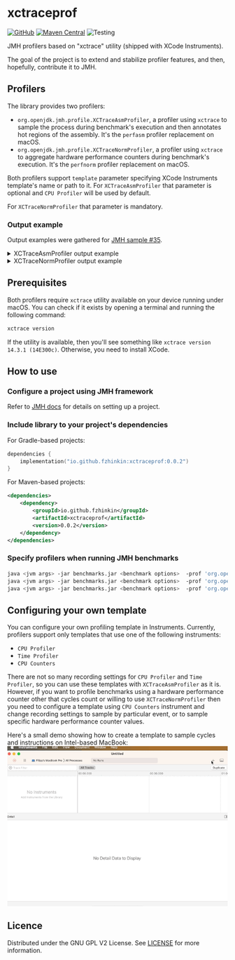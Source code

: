 # xctraceprof
[![GitHub](https://img.shields.io/github/license/fzhinkin/xctraceprof)](LICENSE)
[![Maven Central](https://img.shields.io/maven-central/v/io.github.fzhinkin/xctraceprof)](https://central.sonatype.com/artifact/io.github.fzhinkin/xctraceprof)
![Testing](https://github.com/fzhinkin/xctraceprof/actions/workflows/gradle.yml/badge.svg)

JMH profilers based on "xctrace" utility (shipped with XCode Instruments).

The goal of the project is to extend and stabilize profiler features, and then, hopefully, contribute it to JMH.

## Profilers
The library provides two profilers:
- `org.openjdk.jmh.profile.XCTraceAsmProfiler`, a profiler using `xctrace` to sample the process
during benchmark's execution and then annotates hot regions of the assembly.
It's the `perfasm` profiler replacement on macOS.
- `org.openjdk.jmh.profile.XCTraceNormProfiler`, a profiler using `xctrace` to aggregate hardware
performance counters during benchmark's execution.
It's the `perfnorm` profiler replacement on macOS.

Both profilers support `template` parameter specifying XCode Instruments template's name or path to it.
For `XCTraceAsmProfiler` that parameter is optional and `CPU Profiler` will be used by default.

For `XCTraceNormProfiler` that parameter is mandatory.

### Output example
Output examples were gathered for [JMH sample #35](https://github.com/openjdk/jmh/blob/362d6579e007f0241f05c1305f0b269fcc2cc27a/jmh-samples/src/main/java/org/openjdk/jmh/samples/JMHSample_35_Profilers.java#L362).

<details>
<summary>XCTraceAsmProfiler output example</summary>

```text
Secondary result "org.openjdk.jmh.samples.JMHSample_35_Profilers.Atomic.test:asm":
PrintAssembly processed: 121645 total address lines.
Perf output processed (skipped 16,116 seconds):
 Column 1: sampled_pc (7683 events)

Hottest code regions (>10,00% "sampled_pc" events):
 Event counts are percents of total event count.

....[Hottest Region 1]..............................................................................
c2, level 4, org.openjdk.jmh.samples.jmh_generated.JMHSample_35_Profilers_Atomic_test_jmhTest::test_avgt_jmhStub, version 6, compile id 582 

                                                                       ; - org.openjdk.jmh.samples.jmh_generated.JMHSample_35_Profilers_Atomic_test_jmhTest::test_avgt_jmhStub@20 (line 236)
             0x000000011904a889:   movzbl 0x98(%r14),%r11d             ; implicit exception: dispatches to 0x000000011904a958
                                                                       ;*getfield isDone {reexecute=0 rethrow=0 return_oop=0}
                                                                       ; - org.openjdk.jmh.samples.jmh_generated.JMHSample_35_Profilers_Atomic_test_jmhTest::test_avgt_jmhStub@30 (line 238)
             0x000000011904a891:   test   %r11d,%r11d
             0x000000011904a894:   jne    0x000000011904a944           ;*ifeq {reexecute=0 rethrow=0 return_oop=0}
                                                                       ; - org.openjdk.jmh.samples.jmh_generated.JMHSample_35_Profilers_Atomic_test_jmhTest::test_avgt_jmhStub@33 (line 238)
             0x000000011904a89a:   mov    $0x1,%ebp
             0x000000011904a89f:   nop                                 ;*aload_1 {reexecute=0 rethrow=0 return_oop=0}
                                                                       ; - org.openjdk.jmh.samples.jmh_generated.JMHSample_35_Profilers_Atomic_test_jmhTest::test_avgt_jmhStub@36 (line 239)
   3,42%  ↗  0x000000011904a8a0:   mov    0xc(%r8),%r11d               ;*getfield n {reexecute=0 rethrow=0 return_oop=0}
          │                                                            ; - org.openjdk.jmh.samples.JMHSample_35_Profilers$Atomic::test@1 (line 342)
          │                                                            ; - org.openjdk.jmh.samples.jmh_generated.JMHSample_35_Profilers_Atomic_test_jmhTest::test_avgt_jmhStub@17 (line 236)
   0,04%  │  0x000000011904a8a4:   test   %r11d,%r11d
          │  0x000000011904a8a7:   je     0x000000011904a912
          │  0x000000011904a8ad:   mov    $0x1,%r10d
          │  0x000000011904a8b3:   lock xadd %r10,0x10(%r12,%r11,8)    ;*invokevirtual getAndAddLong {reexecute=0 rethrow=0 return_oop=0}
          │                                                            ; - java.util.concurrent.atomic.AtomicLong::incrementAndGet@8 (line 233)
          │                                                            ; - org.openjdk.jmh.samples.JMHSample_35_Profilers$Atomic::test@4 (line 342)
          │                                                            ; - org.openjdk.jmh.samples.jmh_generated.JMHSample_35_Profilers_Atomic_test_jmhTest::test_avgt_jmhStub@17 (line 236)
  90,47%  │  0x000000011904a8ba:   movzbl 0x98(%r14),%r11d             ;*getfield isDone {reexecute=0 rethrow=0 return_oop=0}
          │                                                            ; - org.openjdk.jmh.samples.jmh_generated.JMHSample_35_Profilers_Atomic_test_jmhTest::test_avgt_jmhStub@30 (line 238)
   0,16%  │  0x000000011904a8c2:   add    $0x1,%rbp                    ;*ladd {reexecute=0 rethrow=0 return_oop=0}
          │                                                            ; - org.openjdk.jmh.samples.jmh_generated.JMHSample_35_Profilers_Atomic_test_jmhTest::test_avgt_jmhStub@26 (line 237)
   3,50%  │  0x000000011904a8c6:   add    $0x1,%r10                    ;*getfield isDone {reexecute=0 rethrow=0 return_oop=0}
          │                                                            ; - org.openjdk.jmh.samples.jmh_generated.JMHSample_35_Profilers_Atomic_test_jmhTest::test_avgt_jmhStub@30 (line 238)
   0,03%  │  0x000000011904a8ca:   mov    0x350(%r15),%r10             ; ImmutableOopMap {r8=Oop rbx=Oop r13=Oop r14=Oop }
          │                                                            ;*ifeq {reexecute=1 rethrow=0 return_oop=0}
          │                                                            ; - (reexecute) org.openjdk.jmh.samples.jmh_generated.JMHSample_35_Profilers_Atomic_test_jmhTest::test_avgt_jmhStub@33 (line 238)
   0,01%  │  0x000000011904a8d1:   test   %eax,(%r10)                  ;   {poll}
   0,04%  │  0x000000011904a8d4:   test   %r11d,%r11d
          ╰  0x000000011904a8d7:   je     0x000000011904a8a0           ;*aload_1 {reexecute=0 rethrow=0 return_oop=0}
                                                                       ; - org.openjdk.jmh.samples.jmh_generated.JMHSample_35_Profilers_Atomic_test_jmhTest::test_avgt_jmhStub@36 (line 239)
             0x000000011904a8d9:   nopl   0x0(%rax)
             0x000000011904a8e0:   movabs $0x1092488f0,%r10
             0x000000011904a8ea:   call   *%r10                        ;*invokestatic nanoTime {reexecute=0 rethrow=0 return_oop=0}
                                                                       ; - org.openjdk.jmh.samples.jmh_generated.JMHSample_35_Profilers_Atomic_test_jmhTest::test_avgt_jmhStub@37 (line 239)
             0x000000011904a8ed:   mov    %rax,0x30(%rbx)              ;*putfield stopTime {reexecute=0 rethrow=0 return_oop=0}
                                                                       ; - org.openjdk.jmh.samples.jmh_generated.JMHSample_35_Profilers_Atomic_test_jmhTest::test_avgt_jmhStub@40 (line 239)
             0x000000011904a8f1:   mov    %r12,0x20(%rbx)              ;*putfield realTime {reexecute=0 rethrow=0 return_oop=0}
                                                                       ; - org.openjdk.jmh.samples.jmh_generated.JMHSample_35_Profilers_Atomic_test_jmhTest::test_avgt_jmhStub@46 (line 240)
....................................................................................................
  97,67%  <total for region 1>

....[Hottest Regions]...............................................................................
  97,67%               c2, level 4  org.openjdk.jmh.samples.jmh_generated.JMHSample_35_Profilers_Atomic_test_jmhTest::test_avgt_jmhStub, version 6, compile id 582 
   0,23%                      dyld  dyld3::MachOLoaded::findClosestSymbol(unsigned long long, char const**, unsigned long long*) const 
   0,05%    libsystem_kernel.dylib  __error 
   0,05%    libsystem_kernel.dylib  write 
   0,04%                            <unknown> 
   0,04%                            <unknown> 
   0,04%                            <unknown> 
   0,04%                            <unknown> 
   0,04%         libsystem_c.dylib  flockfile 
   0,04%   libsystem_pthread.dylib  _pthread_mutex_firstfit_unlock_slow 
   0,03%                            <unknown> 
   0,03%                            <unknown> 
   0,03%                            <unknown> 
   0,03%                            <unknown> 
   0,03%                            <unknown> 
   0,03%                            <unknown> 
   0,03%               interpreter  invokeinterface  185 invokeinterface  
   0,03%         libsystem_c.dylib  __vfprintf 
   0,03%         libsystem_c.dylib  __vfprintf 
   0,03%         libsystem_c.dylib  __sfvwrite 
   1,48%  <...other 107 warm regions...>
....................................................................................................
  99,99%  <totals>

....[Hottest Methods (after inlining)]..............................................................
  97,67%               c2, level 4  org.openjdk.jmh.samples.jmh_generated.JMHSample_35_Profilers_Atomic_test_jmhTest::test_avgt_jmhStub, version 6, compile id 582 
   1,20%                            <unknown> 
   0,23%                      dyld  dyld3::MachOLoaded::findClosestSymbol(unsigned long long, char const**, unsigned long long*) const 
   0,10%         libsystem_c.dylib  __vfprintf 
   0,05%    libsystem_kernel.dylib  __error 
   0,05%   libsystem_pthread.dylib  _pthread_mutex_firstfit_unlock_slow 
   0,05%    libsystem_kernel.dylib  write 
   0,04%         libsystem_c.dylib  flockfile 
   0,03%  libsystem_platform.dylib  _platform_strlen 
   0,03%               interpreter  return entry points  
   0,03%  libsystem_platform.dylib  _platform_strchr$VARIANT$Haswell 
   0,03%  libsystem_platform.dylib  _platform_memmove$VARIANT$Haswell 
   0,03%    libsystem_kernel.dylib  _kernelrpc_mach_port_deallocate_trap 
   0,03%         libsystem_c.dylib  __ultoa 
   0,03%               interpreter  invokeinterface  185 invokeinterface  
   0,03%    libsystem_kernel.dylib  mach_port_deallocate 
   0,03%         libsystem_c.dylib  __sfvwrite 
   0,01%   libsystem_pthread.dylib  pthread_mutex_unlock 
   0,01%         libsystem_c.dylib  DYLD-STUB$$__error 
   0,01%    libsystem_malloc.dylib  small_malloc_should_clear 
   0,31%  <...other 24 warm methods...>
....................................................................................................
  99,99%  <totals>

....[Distribution by Source]........................................................................
  97,67%               c2, level 4
   1,20%                          
   0,33%         libsystem_c.dylib
   0,23%                      dyld
   0,18%    libsystem_kernel.dylib
   0,14%               interpreter
   0,10%  libsystem_platform.dylib
   0,09%   libsystem_pthread.dylib
   0,03%    libsystem_malloc.dylib
   0,01%               c1, level 3
....................................................................................................
  99,99%  <totals>
```

</details>

<details>
<summary>XCTraceNormProfiler output example</summary>

```text
Benchmark                                                   Mode  Cnt    Score     Error                       Units
JMHSample_35_Profilers.Atomic.test                          avgt   15  148,414 ±  15,503                       ns/op
JMHSample_35_Profilers.Atomic.test:CORE_ACTIVE_CYCLE        avgt    3  357,637 ± 819,859                        #/op
JMHSample_35_Profilers.Atomic.test:CPI                      avgt    3   34,059 ±  78,102  CORE_ACTIVE_CYCLE/INST_ALL
JMHSample_35_Profilers.Atomic.test:INST_ALL                 avgt    3   10,505 ±   5,342                        #/op
JMHSample_35_Profilers.Atomic.test:IPC                      avgt    3    0,030 ±   0,067  INST_ALL/CORE_ACTIVE_CYCLE
JMHSample_35_Profilers.Atomic.test:L1D_CACHE_MISS_LD        avgt    3    0,617 ±   2,097                        #/op
JMHSample_35_Profilers.Atomic.test:MEM_LOAD_RETIRED.L1_HIT  avgt    3    3,631 ±   2,268                        #/op
```

</details>

## Prerequisites
Both profilers require `xctrace` utility available on your device running under macOS.
You can check if it exists by opening a terminal and running the following command:
```bash
xctrace version
```
If the utility is available, then you'll see something like `xctrace version 14.3.1 (14E300c)`. 
Otherwise, you need to install XCode.

## How to use

### Configure a project using JMH framework

Refer to [JMH docs](https://github.com/openjdk/jmh/blob/master/README.md) for details on setting up a project.

### Include library to your project's dependencies

For Gradle-based projects:
```kotlin
dependencies {
    implementation("io.github.fzhinkin:xctraceprof:0.0.2")
}
```

For Maven-based projects:

```xml
<dependencies>
    <dependency>
        <groupId>io.github.fzhinkin</groupId>
        <artifactId>xctraceprof</artifactId>
        <version>0.0.2</version>
    </dependency>
</dependencies>
```

###

### Specify profilers when running JMH benchmarks
```bash
java <jvm args> -jar benchmarks.jar <benchmark options>  -prof 'org.openjdk.jmh.profile.XCTraceAsmProfiler'
java <jvm args> -jar benchmarks.jar <benchmark options>  -prof 'org.openjdk.jmh.profile.XCTraceAsmProfiler:template=Time Profiler'
java <jvm args> -jar benchmarks.jar <benchmark options>  -prof 'org.openjdk.jmh.profile.XCTraceNormProfiler:template=YourTemplate'
```

## Configuring your own template
You can configure your own profiling template in Instruments.
Currently, profilers support only templates that use one of the following instruments:
- `CPU Profiler`
- `Time Profiler`
- `CPU Counters`

There are not so many recording settings for `CPU Profiler` and `Time Profiler`, so you can
use these templates with `XCTraceAsmProfiler` as it is. However, if you want to profile benchmarks
using a hardware performance counter other that cycles count or willing to use `XCTraceNormProfiler` then
you need to configure a template using `CPU Counters` instrument and change recording settings
to sample by particular event, or to sample specific hardware performance counter values. 

Here's a small demo showing how to create a template to sample cycles and instructions on Intel-based MacBook:
![Configure template](create-template.gif)

## Licence

Distributed under the GNU GPL V2 License. See [LICENSE](LICENSE) for more information.


